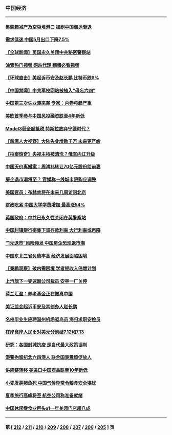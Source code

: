 ### 中国经济
---
#### [集装箱减产及空柜堆港口 加剧中国海运衰退](../../pages/ncid283/n14011568.md?06080045) 
#### [需求低迷 中国5月出口下降7.5%](../../pages/ncid283/n14011567.md?06080045) 
#### [【全球新闻】英国永久关闭中共秘密警察站](../../pages/ncid283/n14011562.md?06080045) 
#### [油管热门视频 网站代理 翻墙必看视频](http://138.2.39.72:81/youtube.html?epic-marker?06080045)
#### [【环球直击】美起诉币安及赵长鹏 比特币跌6%](../../pages/ncid283/n14011258.md?06080045) 
#### [【中国禁闻】中共军校网站被植入“毋忘六四”](../../pages/ncid283/n14011262.md?06080045) 
#### [中国第三次失业潮来袭 专家：内卷将趋严重](../../pages/ncid283/n14011445.md?06080045) 
#### [美欧首季参与中国风投融资跌至4年新低](../../pages/ncid283/n14011291.md?06080045) 
#### [Model3获全额抵税 特斯拉放弃宁德时代？](../../pages/ncid283/n14011278.md?06080045) 
#### [【新唐人大视野】大陆失业增数千万 未来更严峻](../../pages/ncid283/n14011270.md?06080045) 
#### [【拍案惊奇】央视主持被清洗？俄军内讧升级](../../pages/ncid283/n14011239.md?06080045) 
#### [中国天价离婚案：周鸿祎转让70亿元股份给前妻](../../pages/ncid283/n14011256.md?06080045) 
#### [房企退市潮将至？ 官媒称一线城市限购应调整](../../pages/ncid283/n14010607.md?06080045) 
#### [美国官员：布林肯将在未来几周访问北京](../../pages/ncid283/n14011190.md?06080045) 
#### [财政吃紧 中国大学学费增加 最高涨54%](../../pages/ncid283/n14011017.md?06080045) 
#### [英国政府：中共已永久性关闭在英警察站](../../pages/ncid283/n14011149.md?06080045) 
#### [中国村镇银行密集下调存款利率 大行利率或再降](../../pages/ncid283/n14011016.md?06080045) 
#### [“1元退市”风险频发 中国房企恐现退市潮](../../pages/ncid283/n14010945.md?06080045) 
#### [中国东北三省负债率高 经济发展面临困境](../../pages/ncid283/n14010905.md?06080045) 
#### [【秦鹏观察】破内需困境 学者提收入倍增计划](../../pages/ncid283/n14010741.md?06080045) 
#### [上汽旗下一变速器公司裁员 安亭一厂关停](../../pages/ncid283/n14010613.md?06080045) 
#### [荷兰汇盈：养老基金正在撤离中国](../../pages/ncid283/n14010517.md?06080045) 
#### [美证监会起诉币安及其创办人赵长鹏](../../pages/ncid283/n14010534.md?06080045) 
#### [名校毕业生应聘温州机场驱鸟员 海归求职安检员](../../pages/ncid283/n14010484.md?06080045) 
#### [在岸离岸人民币对美元分别破7.12和7.13](../../pages/ncid283/n14010323.md?06080045) 
#### [研究：各国封城抗疫 是当代最大政策误判](../../pages/ncid283/n14010427.md?06080045) 
#### [港警拘留纪念六四港人 联合国表震惊促放人](../../pages/ncid283/n14010296.md?06080045) 
#### [供应链转移 美进口中国商品跌至10年新低](../../pages/ncid283/n14009843.md?06080045) 
#### [小麦发芽猪鱼死 中国气候异常令粮食安全堪忧](../../pages/ncid283/n14009934.md?06080045) 
#### [夏季旅行高峰将至 航空公司称准备就绪](../../pages/ncid283/n14009816.md?06080045) 
#### [中国休闲零食业巨头a1一年关闭门店超八成](../../pages/ncid283/n14009465.md?06080045) 

---
#### 第 [ [212](./212.md?06080045) / [211](./211.md?06080045) / [210](./210.md?06080045) / [209](./209.md?06080045) / [208](./208.md?06080045) / [207](./207.md?06080045) / [206](./206.md?06080045) / [205](./205.md?06080045) ] 页
